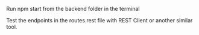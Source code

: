 Run npm start from the backend folder in the terminal

Test the endpoints in the routes.rest file with REST Client or another similar tool.
